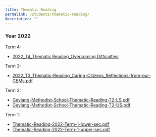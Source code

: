 ```yaml
---
title: Thematic Reading
permalink: /students/thematic-reading/
description: ""
---
```

### Year 2022

Term 4:

*   [2022_T4_Thematic Reading\_Overcoming Difficulties](/files/2022_T4_Thematic-Reading_Overcoming-Difficulties.pdf)

Term 3:

*   [2022_T3_Thematic-Reading_Caring-Citizens_Reflections-from-our-GEMs.pdf](/files/2022_T3_Thematic-Reading_Caring-Citizens_Reflections-from-our-GEMs.pdf)

Term 2:

*   [Geylang-Methodist-School-Thematic-Reading-T2-LS.pdf](/files/Geylang-Methodist-School-Thematic-Reading-T2-LS.pdf)
*   [Geylang-Methodist-School-Thematic-Reading-T2-US.pdf](/files/Geylang-Methodist-School-Thematic-Reading-T2-US.pdf)

Term 1:

*  [Thematic-Reading-2022-Term-1-lower-sec.pdf](/files/Thematic-Reading-2022-Term-1-lower-sec.pdf)
* [Thematic-Reading-2022-Term-1-upper-sec.pdf](/files/Thematic-Reading-2022-Term-1-upper-sec.pdf)